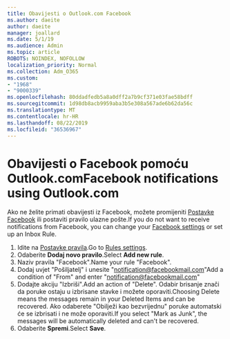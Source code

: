 ```yaml
---
title: Obavijesti o Outlook.com Facebook
ms.author: daeite
author: daeite
manager: joallard
ms.date: 5/1/19
ms.audience: Admin
ms.topic: article
ROBOTS: NOINDEX, NOFOLLOW
localization_priority: Normal
ms.collection: Adm_O365
ms.custom:
- "1968"
- "9000339"
ms.openlocfilehash: 80ddadfedb5a8a0dff2a7b9cf371e03fae58bdff
ms.sourcegitcommit: 1d98db8acb9959aba3b5e308a567ade6b62da56c
ms.translationtype: MT
ms.contentlocale: hr-HR
ms.lasthandoff: 08/22/2019
ms.locfileid: "36536967"
---
```

# <a name="facebook-notifications-using-outlookcom"></a><span data-ttu-id="7163b-102">Obavijesti o Facebook pomoću Outlook.com</span><span class="sxs-lookup"><span data-stu-id="7163b-102">Facebook notifications using Outlook.com</span></span>

<span data-ttu-id="7163b-103">Ako ne želite primati obavijesti iz Facebook, možete promijeniti [Postavke Facebook](https://www.facebook.com/settings?tab=notifications) ili postaviti pravilo ulazne pošte.</span><span class="sxs-lookup"><span data-stu-id="7163b-103">If you do not want to receive notifications from Facebook, you can change your [Facebook settings](https://www.facebook.com/settings?tab=notifications) or set up an Inbox Rule.</span></span>

1. <span data-ttu-id="7163b-104">Idite na [Postavke pravila](https://outlook.live.com/mail/options/mail/rules/inboxRules).</span><span class="sxs-lookup"><span data-stu-id="7163b-104">Go to [Rules settings](https://outlook.live.com/mail/options/mail/rules/inboxRules).</span></span>
1. <span data-ttu-id="7163b-105">Odaberite **Dodaj novo pravilo**.</span><span class="sxs-lookup"><span data-stu-id="7163b-105">Select **Add new rule**.</span></span>
1. <span data-ttu-id="7163b-106">Naziv pravila "Facebook".</span><span class="sxs-lookup"><span data-stu-id="7163b-106">Name your rule "Facebook".</span></span>
1. <span data-ttu-id="7163b-107">Dodaj uvjet "Pošiljatelj" i unesite "notification@facebookmail.com"</span><span class="sxs-lookup"><span data-stu-id="7163b-107">Add a condition of "From" and enter "notification@facebookmail.com"</span></span>
1. <span data-ttu-id="7163b-108">Dodajte akciju "Izbriši".</span><span class="sxs-lookup"><span data-stu-id="7163b-108">Add an action of "Delete".</span></span> <span data-ttu-id="7163b-109">Odabir brisanje znači da poruke ostaju u izbrisane stavke i možete oporaviti.</span><span class="sxs-lookup"><span data-stu-id="7163b-109">Choosing Delete means the messages remain in your Deleted Items and can be recovered.</span></span> <span data-ttu-id="7163b-110">Ako odaberete "Obilježi kao bezvrijednu" poruke automatski će se izbrisati i ne može oporaviti.</span><span class="sxs-lookup"><span data-stu-id="7163b-110">If you select "Mark as Junk", the messages will be automatically deleted and can't be recovered.</span></span>
1. <span data-ttu-id="7163b-111">Odaberite **Spremi**.</span><span class="sxs-lookup"><span data-stu-id="7163b-111">Select **Save**.</span></span>